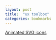 ```yaml
---
layout: post
title:  "ux toolbox"
categories: bookmarks
---
```


[Animated SVG icons](http://tympanus.net/Development/AnimatedSVGIcons/)

